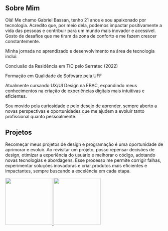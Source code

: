 <!DOCTYPE html>
</head>
<body>
    <header>
    </header>
    <div class="container">
        <section>
            <h2>Sobre Mim</h2>
            <p>Olá! Me chamo Gabriel Bassan, tenho 21 anos e sou apaixonado por tecnologia. Acredito que, por meio dela, podemos impactar positivamente a vida das pessoas e contribuir para um mundo mais inovador e acessível. Gosto de desafios que me tiram da zona de conforto e me fazem crescer constantemente.

Minha jornada no aprendizado e desenvolvimento na área de tecnologia inclui:

Conclusão da Residência em TIC pelo Serratec (2022)

Formação em Qualidade de Software pela UFF

Atualmente cursando UX/UI Design na EBAC, expandindo meus conhecimentos na criação de experiências digitais mais intuitivas e eficientes.

Sou movido pela curiosidade e pelo desejo de aprender, sempre aberto a novas perspectivas e oportunidades que me ajudem a evoluir tanto profissional quanto pessoalmente.</p>
        </section>
        <section>
            <h2>Projetos</h2>
            <p>Recomeçar meus projetos de design e programação é uma oportunidade de aprimorar e evoluir. Ao revisitar um projeto, posso repensar decisões de design, otimizar a experiência do usuário e melhorar o código, adotando novas tecnologias e abordagens. Esse processo me permite corrigir falhas, experimentar soluções inovadoras e criar produtos mais eficientes e impactantes, sempre buscando a excelência em cada etapa.</p>
        </section>
    </div>
    <footer>
<a href="https://github.com/rafaballerini">
   <img height="150em" src="https://github-readme-stats.vercel.app/api?username=gbassan09&show_icons=true&theme=dark&include_all_commits=true&count_private=true"/>
   <img height="150em" src="https://github-readme-stats.vercel.app/api/top-langs/?username=gbassan09&layout=compact&langs_count=7&theme=dark"/>
 
 </footer>
</body>
</html>
